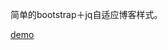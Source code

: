 简单的bootstrap＋jq自适应博客样式。

[demo](http://htmlpreview.github.io/?https://github.com/viviier/lesson/blob/master/css3blog/index.html)
